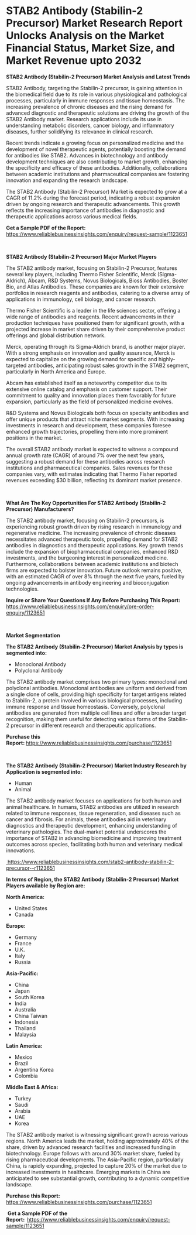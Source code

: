<p><h1>STAB2 Antibody (Stabilin-2 Precursor) Market Research Report Unlocks Analysis on the Market Financial Status, Market Size, and Market Revenue upto 2032</h1></p><p><strong>STAB2 Antibody (Stabilin-2 Precursor) Market Analysis and Latest Trends</strong></p>
<p><p>STAB2 Antibody, targeting the Stabilin-2 precursor, is gaining attention in the biomedical field due to its role in various physiological and pathological processes, particularly in immune responses and tissue homeostasis. The increasing prevalence of chronic diseases and the rising demand for advanced diagnostic and therapeutic solutions are driving the growth of the STAB2 Antibody market. Research applications include its use in understanding metabolic disorders, cancer biology, and inflammatory diseases, further solidifying its relevance in clinical research.</p><p>Recent trends indicate a growing focus on personalized medicine and the development of novel therapeutic agents, potentially boosting the demand for antibodies like STAB2. Advances in biotechnology and antibody development techniques are also contributing to market growth, enhancing the specificity and efficacy of these antibodies. Additionally, collaborations between academic institutions and pharmaceutical companies are fostering innovation and expanding the research landscape. </p><p>The STAB2 Antibody (Stabilin-2 Precursor) Market is expected to grow at a CAGR of 11.2% during the forecast period, indicating a robust expansion driven by ongoing research and therapeutic advancements. This growth reflects the increasing importance of antibodies in diagnostic and therapeutic applications across various medical fields.</p></p>
<p><strong>Get a Sample PDF of the Report:&nbsp;</strong> <a href="https://www.reliablebusinessinsights.com/enquiry/request-sample/1123651?utm_campaign=3345&utm_medium=2&utm_source=Github&utm_content=ia&utm_term=16042025&utm_id=stab2-antibody-stabilin-2-precursor">https://www.reliablebusinessinsights.com/enquiry/request-sample/1123651</a></p>
<p>&nbsp;</p>
<p><strong>STAB2 Antibody (Stabilin-2 Precursor) Major Market Players</strong></p>
<p><p>The STAB2 antibody market, focusing on Stabilin-2 Precursor, features several key players, including Thermo Fisher Scientific, Merck (Sigma-Aldrich), Abcam, R&D Systems, Novus Biologicals, Bioss Antibodies, Boster Bio, and Atlas Antibodies. These companies are known for their extensive portfolios in research reagents and antibodies, catering to a diverse array of applications in immunology, cell biology, and cancer research.</p><p>Thermo Fisher Scientific is a leader in the life sciences sector, offering a wide range of antibodies and reagents. Recent advancements in their production techniques have positioned them for significant growth, with a projected increase in market share driven by their comprehensive product offerings and global distribution network.</p><p>Merck, operating through its Sigma-Aldrich brand, is another major player. With a strong emphasis on innovation and quality assurance, Merck is expected to capitalize on the growing demand for specific and highly-targeted antibodies, anticipating robust sales growth in the STAB2 segment, particularly in North America and Europe.</p><p>Abcam has established itself as a noteworthy competitor due to its extensive online catalog and emphasis on customer support. Their commitment to quality and innovation places them favorably for future expansion, particularly as the field of personalized medicine evolves.</p><p>R&D Systems and Novus Biologicals both focus on specialty antibodies and offer unique products that attract niche market segments. With increasing investments in research and development, these companies foresee enhanced growth trajectories, propelling them into more prominent positions in the market.</p><p>The overall STAB2 antibody market is expected to witness a compound annual growth rate (CAGR) of around 7% over the next few years, suggesting a robust demand for these antibodies across research institutions and pharmaceutical companies. Sales revenues for these companies vary, with estimates indicating that Thermo Fisher reported revenues exceeding $30 billion, reflecting its dominant market presence.</p></p>
<p>&nbsp;</p>
<p><strong>What Are The Key Opportunities For STAB2 Antibody (Stabilin-2 Precursor) Manufacturers?</strong></p>
<p><p>The STAB2 antibody market, focusing on Stabilin-2 precursors, is experiencing robust growth driven by rising research in immunology and regenerative medicine. The increasing prevalence of chronic diseases necessitates advanced therapeutic tools, propelling demand for STAB2 antibodies in diagnostics and therapeutic applications. Key growth trends include the expansion of biopharmaceutical companies, enhanced R&D investments, and the burgeoning interest in personalized medicine. Furthermore, collaborations between academic institutions and biotech firms are expected to bolster innovation. Future outlook remains positive, with an estimated CAGR of over 8% through the next five years, fueled by ongoing advancements in antibody engineering and bioconjugation technologies.</p></p>
<p><strong>Inquire or Share Your Questions If Any Before Purchasing This Report:</strong> <a href="https://www.reliablebusinessinsights.com/enquiry/pre-order-enquiry/1123651?utm_campaign=3345&utm_medium=2&utm_source=Github&utm_content=ia&utm_term=16042025&utm_id=stab2-antibody-stabilin-2-precursor">https://www.reliablebusinessinsights.com/enquiry/pre-order-enquiry/1123651</a></p>
<p>&nbsp;</p>
<p><strong>Market Segmentation</strong></p>
<p><strong>The STAB2 Antibody (Stabilin-2 Precursor) Market Analysis by types is segmented into:</strong></p>
<p><ul><li>Monoclonal Antibody</li><li>Polyclonal Antibody</li></ul></p>
<p><p>The STAB2 antibody market comprises two primary types: monoclonal and polyclonal antibodies. Monoclonal antibodies are uniform and derived from a single clone of cells, providing high specificity for target antigens related to Stabilin-2, a protein involved in various biological processes, including immune response and tissue homeostasis. Conversely, polyclonal antibodies are generated from multiple cell lines and offer a broader target recognition, making them useful for detecting various forms of the Stabilin-2 precursor in different research and therapeutic applications.</p></p>
<p><strong>Purchase this Report:&nbsp;</strong><a href="https://www.reliablebusinessinsights.com/purchase/1123651?utm_campaign=3345&utm_medium=2&utm_source=Github&utm_content=ia&utm_term=16042025&utm_id=stab2-antibody-stabilin-2-precursor">https://www.reliablebusinessinsights.com/purchase/1123651</a></p>
<p>&nbsp;</p>
<p><strong>The STAB2 Antibody (Stabilin-2 Precursor) Market Industry Research by Application is segmented into:</strong></p>
<p><ul><li>Human</li><li>Animal</li></ul></p>
<p><p>The STAB2 antibody market focuses on applications for both human and animal healthcare. In humans, STAB2 antibodies are utilized in research related to immune responses, tissue regeneration, and diseases such as cancer and fibrosis. For animals, these antibodies aid in veterinary diagnostics and therapeutic development, enhancing understanding of veterinary pathologies. The dual-market potential underscores the importance of STAB2 in advancing biomedicine and improving treatment outcomes across species, facilitating both human and veterinary medical innovations.</p></p>
<p><a href="https://www.reliablebusinessinsights.com/stab2-antibody-stabilin-2-precursor--r1123651?utm_campaign=3345&utm_medium=2&utm_source=Github&utm_content=ia&utm_term=16042025&utm_id=stab2-antibody-stabilin-2-precursor">&nbsp;https://www.reliablebusinessinsights.com/stab2-antibody-stabilin-2-precursor--r1123651</a></p>
<p><strong>In terms of Region, the STAB2 Antibody (Stabilin-2 Precursor) Market Players available by Region are:</strong></p>
<p>
    <p> <strong> North America: </strong>
        <ul>
            <li>United States</li>
            <li>Canada</li>
        </ul>
        </p> 
    <p> <strong> Europe: </strong>
        <ul>
            <li>Germany</li>
            <li>France</li>
            <li>U.K.</li>
            <li>Italy</li>
            <li>Russia</li>
        </ul>
        </p> 
    <p> <strong> Asia-Pacific: </strong>
        <ul>
            <li>China</li>
            <li>Japan</li>
            <li>South Korea</li>
            <li>India</li>
            <li>Australia</li>
            <li>China Taiwan</li>
            <li>Indonesia</li>
            <li>Thailand</li>
            <li>Malaysia</li>
        </ul>
        </p> 
    <p> <strong> Latin America: </strong>
        <ul>
            <li>Mexico</li>
            <li>Brazil</li>
            <li>Argentina Korea</li>
            <li>Colombia</li>
        </ul>
        </p> 
    <p> <strong> Middle East & Africa: </strong>
        <ul>
            <li>Turkey</li>
            <li>Saudi</li>
            <li>Arabia</li>
            <li>UAE</li>
            <li>Korea</li>
        </ul>
    </p>
    </p>
<p><p>The STAB2 antibody market is witnessing significant growth across various regions. North America leads the market, holding approximately 40% of the share, driven by advanced research facilities and increased funding in biotechnology. Europe follows with around 30% market share, fueled by rising pharmaceutical developments. The Asia-Pacific region, particularly China, is rapidly expanding, projected to capture 20% of the market due to increased investments in healthcare. Emerging markets in China are anticipated to see substantial growth, contributing to a dynamic competitive landscape.</p></p>
<p><strong>Purchase this Report: </strong><a href="https://www.reliablebusinessinsights.com/purchase/1123651?utm_campaign=3345&utm_medium=2&utm_source=Github&utm_content=ia&utm_term=16042025&utm_id=stab2-antibody-stabilin-2-precursor">https://www.reliablebusinessinsights.com/purchase/1123651</a></p>
<p>&nbsp;<strong>Get a Sample PDF of the Report:&nbsp;&nbsp;</strong><a href="https://www.reliablebusinessinsights.com/enquiry/request-sample/1123651?utm_campaign=3345&utm_medium=2&utm_source=Github&utm_content=ia&utm_term=16042025&utm_id=stab2-antibody-stabilin-2-precursor">https://www.reliablebusinessinsights.com/enquiry/request-sample/1123651</a></p>
<p><strong></strong></p>
<p><p></p><p></p><p></p></p>